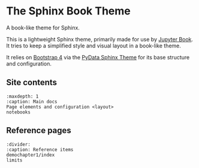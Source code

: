 # The Sphinx Book Theme

A book-like theme for Sphinx.

This is a lightweight Sphinx theme, primarily made for use by [Jupyter Book](https://beta.jupyterbook.org).
It tries to keep a simplified style and visual layout in a book-like theme.

It relies on [Bootstrap 4](https://getbootstrap.com/docs/4.0/getting-started/introduction/)
via the [PyData Sphinx Theme](https://pydata-sphinx-theme.readthedocs.io/) for its base
structure and configuration.

## Site contents

```{toctree}
:maxdepth: 1
:caption: Main docs
Page elements and configuration <layout>
notebooks
```

## Reference pages

```{toctree}
:divider:
:caption: Reference items
demochapter1/index
limits
```
